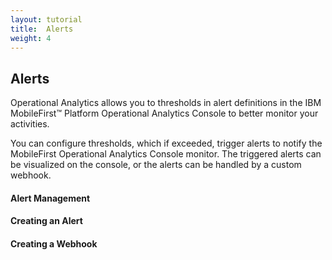 ```yaml
---
layout: tutorial
title:  Alerts
weight: 4
---
```

## Alerts
Operational Analytics allows you to thresholds in alert definitions in the IBM MobileFirst™ Platform Operational Analytics Console to better monitor your activities.

You can configure thresholds, which if exceeded, trigger alerts to notify the MobileFirst Operational Analytics Console monitor. The triggered alerts can be visualized on the console, or the alerts can be handled by a custom webhook.

#### Alert Management

#### Creating an Alert

#### Creating a Webhook
